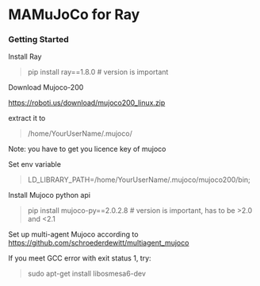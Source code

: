 # MAMuJoCo for Ray

### Getting Started

Install Ray

> pip install ray==1.8.0 # version is important


Download Mujoco-200

https://roboti.us/download/mujoco200_linux.zip

extract it to 

> /home/YourUserName/.mujoco/

Note: you have to get you licence key of mujoco

Set env variable

> LD_LIBRARY_PATH=/home/YourUserName/.mujoco/mujoco200/bin;

Install Mujoco python api

> pip install mujoco-py==2.0.2.8 # version is important, has to be >2.0 and <2.1

Set up multi-agent Mujoco according to https://github.com/schroederdewitt/multiagent_mujoco

If you meet GCC error with exit status 1, try:

> sudo apt-get install libosmesa6-dev

